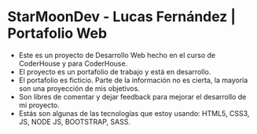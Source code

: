 # StarMoonDev - Lucas Fernández | Portafolio Web

- Este es un proyecto de Desarrollo Web hecho en el curso de CoderHouse y para CoderHouse.
- El proyecto es un portafolio de trabajo y está en desarrollo.
- El portafolio es ficticio. Parte de la información no es cierta, la mayoría son una proyección de mis objetivos.
- Son libres de comentar y dejar feedback para mejorar el desarrollo de mi proyecto.
- Estás son algunas de las tecnologías que estoy usando: HTML5, CSS3, JS, NODE JS, BOOTSTRAP, SASS.
